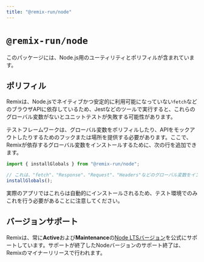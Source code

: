 ```yaml
---
title: "@remix-run/node"
---
```


# `@remix-run/node`

このパッケージには、Node.js用のユーティリティとポリフィルが含まれています。

## ポリフィル

Remixは、Node.jsでネイティブかつ安定的に利用可能になっていない`fetch`などのブラウザAPIに依存しているため、Jestなどのツールで実行すると、これらのグローバル変数がないとユニットテストが失敗する可能性があります。

テストフレームワークは、グローバル変数をポリフィルしたり、APIをモックアウトしたりするためのフックまたは場所を提供する必要があります。ここで、Remixが依存するグローバル変数をインストールするために、次の行を追加できます。

```ts
import { installGlobals } from "@remix-run/node";

// これは、"fetch"、"Response"、"Request"、"Headers"などのグローバル変数をインストールします。
installGlobals();
```

<docs-info>
  実際のアプリではこれらは自動的にインストールされるため、テスト環境でのみこれを行う必要があることに注意してください。
</docs-info>

## バージョンサポート

Remixは、常に**Active**および**Maintenance**の[Node LTSバージョン][node-releases]を公式にサポートしています。サポートが終了したNodeバージョンのサポート終了は、Remixのマイナーリリースで行われます。

[node-releases]: https://nodejs.org/en/about/previous-releases

